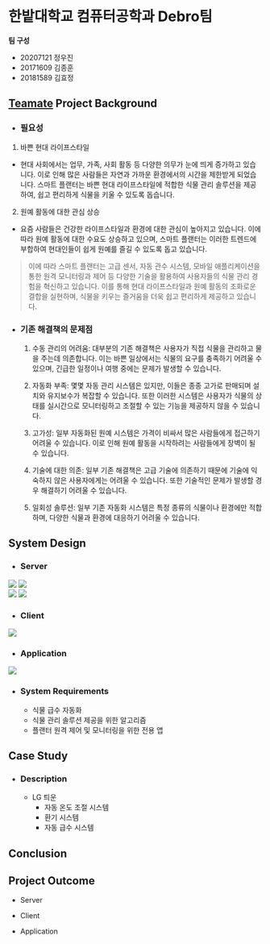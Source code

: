# 한밭대학교 컴퓨터공학과 Debro팀

**팀 구성**

-   20207121 정우진
-   20171609 김종훈
-   20181589 김효정

## <u>Teamate</u> Project Background

-   ### 필요성

1.  바쁜 현대 라이프스타일

-   현대 사회에서는 업무, 가족, 사회 활동 등 다양한 의무가 눈에 띄게 증가하고 있습니다. 이로 인해 많은 사람들은 자연과 가까운 환경에서의 시간을 제한받게 되었습니다. 스마트 플랜터는 바쁜 현대 라이프스타일에 적합한 식물 관리 솔루션을 제공하여, 쉽고 편리하게 식물을 키울 수 있도록 돕습니다.

2.  원예 활동에 대한 관심 상승

-   요즘 사람들은 건강한 라이프스타일과 환경에 대한 관심이 높아지고 있습니다. 이에 따라 원예 활동에 대한 수요도 상승하고 있으며, 스마트 플랜터는 이러한 트렌드에 부합하여 현대인들이 쉽게 원예를 즐길 수 있도록 돕고 있습니다.

> 이에 따라 스마트 플랜터는 고급 센서, 자동 관수 시스템, 모바일 애플리케이션을 통한 원격 모니터링과 제어 등 다양한 기술을 활용하여 사용자들의 식물 관리 경험을 혁신하고 있습니다. 이를 통해 현대 라이프스타일과 원예 활동의 조화로운 결합을 실현하며, 식물을 키우는 즐거움을 더욱 쉽고 편리하게 제공하고 있습니다.

-   ### 기존 해결책의 문제점

    1. 수동 관리의 어려움: 대부분의 기존 해결책은 사용자가 직접 식물을 관리하고 물을 주는데 의존합니다. 이는 바쁜 일상에서는 식물의 요구를 충족하기 어려울 수 있으며, 긴급한 일정이나 여행 중에는 문제가 발생할 수 있습니다.

    2. 자동화 부족: 몇몇 자동 관리 시스템은 있지만, 이들은 종종 고가로 판매되며 설치와 유지보수가 복잡할 수 있습니다. 또한 이러한 시스템은 사용자가 식물의 상태를 실시간으로 모니터링하고 조절할 수 있는 기능을 제공하지 않을 수 있습니다.

    3. 고가성: 일부 자동화된 원예 시스템은 가격이 비싸서 많은 사람들에게 접근하기 어려울 수 있습니다. 이로 인해 원예 활동을 시작하려는 사람들에게 장벽이 될 수 있습니다.

    4. 기술에 대한 의존: 일부 기존 해결책은 고급 기술에 의존하기 때문에 기술에 익숙하지 않은 사용자에게는 어려울 수 있습니다. 또한 기술적인 문제가 발생할 경우 해결하기 어려울 수 있습니다.

    5. 일회성 솔루션: 일부 기존 자동화 시스템은 특정 종류의 식물이나 환경에만 적합하며, 다양한 식물과 환경에 대응하기 어려울 수 있습니다.

## System Design
- ### Server
<img src="https://img.shields.io/badge/Node.js-339933?style=for-the-badge&logo=nodedotjs&logoColor=white"> <img src="https://img.shields.io/badge/MariaDB-1F305F?style=for-the-badge&logo=mariadbfoundation&logoColor=white"> <br>
<img src="https://img.shields.io/badge/Amazon_EC2-FF9900?style=for-the-badge&logo=amazonec2&logoColor=white"> <img src="https://img.shields.io/badge/Amazon_RDS-527FFF?style=for-the-badge&logo=amazonrds&logoColor=white">

- ### Client
<img src="https://img.shields.io/badge/Python-3776AB?style=for-the-badge&logo=python&logoColor=white">

- ### Application
<img src="https://img.shields.io/badge/Swift-F05138?style=for-the-badge&logo=Swift&logoColor=white">
    
    
-   ### System Requirements
    -   식물 급수 자동화
    -   식물 관리 솔루션 제공을 위한 알고리즘
    -   플랜터 원격 제어 및 모니터링을 위한 전용 앱

## Case Study

-   ### Description
    -   LG 틔운
        -   자동 온도 조절 시스템
        -   환기 시스템
        -   자동 급수 시스템

## Conclusion

## Project Outcome
- Server

- Client

- Application
